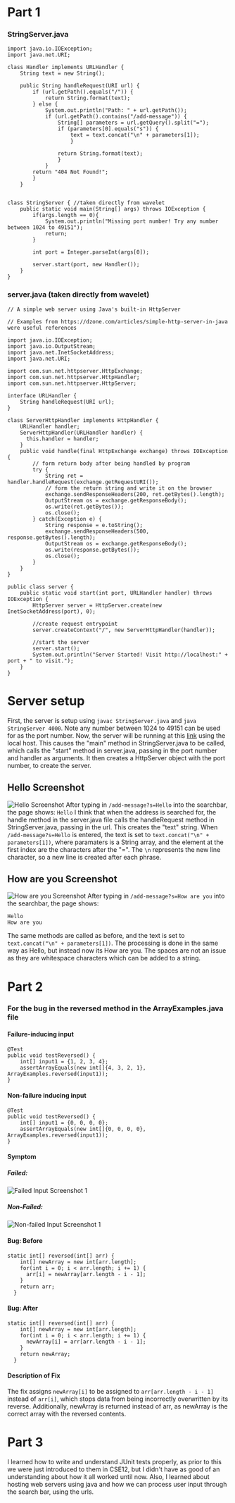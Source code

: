# Part 1

### StringServer.java

```
import java.io.IOException;
import java.net.URI;

class Handler implements URLHandler {
    String text = new String();

    public String handleRequest(URI url) {
        if (url.getPath().equals("/")) {
            return String.format(text);
        } else {
            System.out.println("Path: " + url.getPath());
            if (url.getPath().contains("/add-message")) {
                String[] parameters = url.getQuery().split("=");
                if (parameters[0].equals("s")) {
                    text = text.concat("\n" + parameters[1]);
                    }
                    
                return String.format(text);
                }
            }
        return "404 Not Found!";
        }
    }


class StringServer { //taken directly from wavelet
    public static void main(String[] args) throws IOException {
        if(args.length == 0){
            System.out.println("Missing port number! Try any number between 1024 to 49151");
            return;
        }

        int port = Integer.parseInt(args[0]);

        server.start(port, new Handler());
    }
}

```

### server.java (taken directly from wavelet)
```
// A simple web server using Java's built-in HttpServer

// Examples from https://dzone.com/articles/simple-http-server-in-java were useful references

import java.io.IOException;
import java.io.OutputStream;
import java.net.InetSocketAddress;
import java.net.URI;

import com.sun.net.httpserver.HttpExchange;
import com.sun.net.httpserver.HttpHandler;
import com.sun.net.httpserver.HttpServer;

interface URLHandler {
    String handleRequest(URI url);
}

class ServerHttpHandler implements HttpHandler {
    URLHandler handler;
    ServerHttpHandler(URLHandler handler) {
      this.handler = handler;
    }
    public void handle(final HttpExchange exchange) throws IOException {
        // form return body after being handled by program
        try {
            String ret = handler.handleRequest(exchange.getRequestURI());
            // form the return string and write it on the browser
            exchange.sendResponseHeaders(200, ret.getBytes().length);
            OutputStream os = exchange.getResponseBody();
            os.write(ret.getBytes());
            os.close();
        } catch(Exception e) {
            String response = e.toString();
            exchange.sendResponseHeaders(500, response.getBytes().length);
            OutputStream os = exchange.getResponseBody();
            os.write(response.getBytes());
            os.close();
        }
    }
}

public class server {
    public static void start(int port, URLHandler handler) throws IOException {
        HttpServer server = HttpServer.create(new InetSocketAddress(port), 0);

        //create request entrypoint
        server.createContext("/", new ServerHttpHandler(handler));

        //start the server
        server.start();
        System.out.println("Server Started! Visit http://localhost:" + port + " to visit.");
    }
}

```
# Server setup
First, the server is setup using `javac StringServer.java` and `java StringServer 4000`. Note any number between 1024 to 49151 can be used for as the port number. Now, the server will be running at this [link](http://localhost:4000) using the local host. This causes the "main" method in StringServer.java to be called, which calls the "start" method in server.java, passing in the port number and handler as arguments. It then creates a HttpServer object with the port number, to create the server.


## Hello Screenshot
![Hello Screenshot](assets/lab_report_2_ss1.png)
After typing in `/add-message?s=Hello` into the searchbar, the page shows:
```Hello```
I think that when the address is searched for, the handle method in the server.java file calls the handleRequest method in StringServer.java, passing in the url. This creates the "text" string. When `/add-message?s=Hello` is entered, the text is set to `text.concat("\n" + parameters[1])`, where paramaters is a String array, and the element at the first index are the characters after the "=". The `\n` represents the new line character, so a new line is created after each phrase.


## How are you Screenshot
![How are you Screenshot](assets/lab_report_2_ss2.png)
After typing in `/add-message?s=How are you` into the searchbar, the page shows:
```
Hello
How are you
```
The same methods are called as before, and the text is set to `text.concat("\n" + parameters[1])`. The processing is done in the same way as Hello, but instead now its How are you. The spaces are not an issue as they are whitespace characters which can be added to a string.

# Part 2
### For the bug in the reversed method in the ArrayExamples.java file
#### Failure-inducing input
```
@Test
public void testReversed() {
    int[] input1 = {1, 2, 3, 4};
    assertArrayEquals(new int[]{4, 3, 2, 1}, ArrayExamples.reversed(input1));
}
```

#### Non-failure inducing input
```
@Test
public void testReversed() {
    int[] input1 = {0, 0, 0, 0};
    assertArrayEquals(new int[]{0, 0, 0, 0}, ArrayExamples.reversed(input1));
}
```

#### Symptom
##### Failed:
![Failed Input Screenshot 1](assets/lab_report_2_ss3.png)

##### Non-Failed:
![Non-failed Input Screenshot 1](assets/lab_report_2_ss4.png)

#### Bug: Before
```
static int[] reversed(int[] arr) {
    int[] newArray = new int[arr.length];
    for(int i = 0; i < arr.length; i += 1) {
      arr[i] = newArray[arr.length - i - 1];
    }
    return arr;
  }
```
#### Bug: After
```
static int[] reversed(int[] arr) {
    int[] newArray = new int[arr.length];
    for(int i = 0; i < arr.length; i += 1) {
      newArray[i] = arr[arr.length - i - 1];
    }
    return newArray;
  }
```
#### Description of Fix
The fix assigns `newArray[i]` to be assigned to `arr[arr.length - i - 1]` instead of `arr[i]`, which stops data from being incorrectly overwritten by its reverse. Additionally, newArray is returned instead of arr, as newArray is the correct array with the reversed contents.

# Part 3
I learned how to write and understand JUnit tests properly, as prior to this we were just introduced to them in CSE12, but I didn't have as good of an understanding about how it all worked until now. Also, I learned about hosting web servers using java and how we can process user input through the search bar, using the urls.



